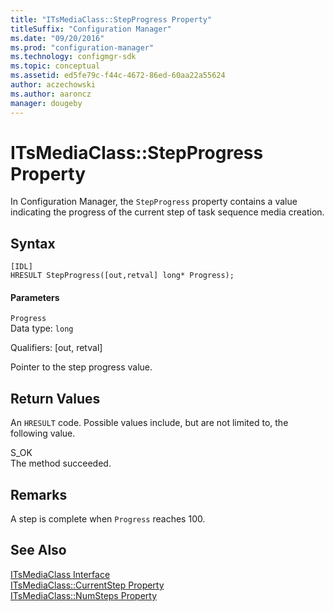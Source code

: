 ```yaml
---
title: "ITsMediaClass::StepProgress Property"
titleSuffix: "Configuration Manager"
ms.date: "09/20/2016"
ms.prod: "configuration-manager"
ms.technology: configmgr-sdk
ms.topic: conceptual
ms.assetid: ed5fe79c-f44c-4672-86ed-60aa22a55624
author: aczechowski
ms.author: aaroncz
manager: dougeby
---
```

# ITsMediaClass::StepProgress Property
In Configuration Manager, the `StepProgress` property contains a value indicating the progress of the current step of task sequence media creation.  

## Syntax  

```  
[IDL]  
HRESULT StepProgress([out,retval] long* Progress);  
```  

#### Parameters  
 `Progress`  
 Data type: `long`  

 Qualifiers: [out, retval]  

 Pointer to the step progress value.  

## Return Values  
 An `HRESULT` code. Possible values include, but are not limited to, the following value.  

 S_OK  
 The method succeeded.  

## Remarks  
 A step is complete when `Progress` reaches 100.  

## See Also  
 [ITsMediaClass Interface](../../../develop/reference/misc/itsmediaclass-interface.md)   
 [ITsMediaClass::CurrentStep Property](../../../develop/reference/misc/itsmediaclass--currentstep-property.md)   
 [ITsMediaClass::NumSteps Property](../../../develop/reference/misc/itsmediaclass--numsteps-property.md)
